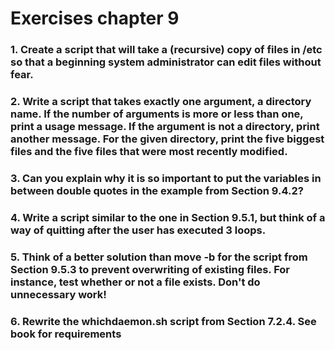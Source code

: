 # Exercises chapter 9
### 1. Create a script that will take a (recursive) copy of files in /etc so that a beginning system administrator can edit files without fear.

### 2. Write a script that takes exactly one argument, a directory name. If the number of arguments is more or less than one, print a usage message. If the argument is not a directory, print another message. For the given directory, print the five biggest files and the five files that were most recently modified.

### 3. Can you explain why it is so important to put the variables in between double quotes in the example from Section 9.4.2?

### 4. Write a script similar to the one in Section 9.5.1, but think of a way of quitting after the user has executed 3 loops.

### 5. Think of a better solution than move -b for the script from Section 9.5.3 to prevent overwriting of existing files. For instance, test whether or not a file exists. Don't do unnecessary work!

### 6. Rewrite the whichdaemon.sh script from Section 7.2.4. See book for requirements